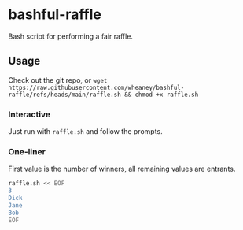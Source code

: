 # bashful-raffle
Bash script for performing a fair raffle. 

## Usage

Check out the git repo, or `wget https://raw.githubusercontent.com/wheaney/bashful-raffle/refs/heads/main/raffle.sh && chmod +x raffle.sh`

### Interactive

Just run with `raffle.sh` and follow the prompts.

### One-liner

First value is the number of winners, all remaining values are entrants.

```bash
raffle.sh << EOF
3
Dick
Jane
Bob
EOF
```
